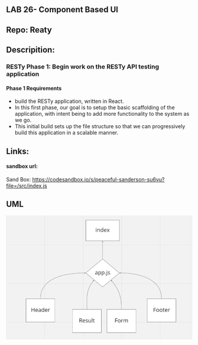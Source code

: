 ## LAB 26- Component Based UI
## Repo: Reaty


## Descripition:
### RESTy Phase 1: Begin work on the RESTy API testing application

#### Phase 1 Requirements


- build the RESTy application, written in React.
- In this first phase, our goal is to setup the basic scaffolding of the application, with intent being to add more functionality to the system as we go.
- This initial build sets up the file structure so that we can progressively build this application in a scalable manner.


## Links:

#### sandbox url:

Sand Box:
https://codesandbox.io/s/peaceful-sanderson-su6vu?file=/src/index.js




## UML
![UML](./UML26.PNG)
